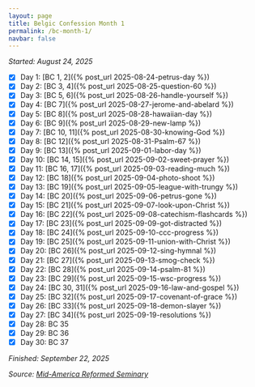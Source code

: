 ```yaml
---
layout: page
title: Belgic Confession Month 1
permalink: /bc-month-1/
navbar: false
---
```


*Started: August 24, 2025*

- [x] Day 1: [BC 1, 2]({% post_url 2025-08-24-petrus-day %})
- [x] Day 2: [BC 3, 4]({% post_url 2025-08-25-question-60 %})
- [x] Day 3: [BC 5, 6]({% post_url 2025-08-26-handle-yourself %})
- [x] Day 4: [BC 7]({% post_url 2025-08-27-jerome-and-abelard %})
- [x] Day 5: [BC 8]({% post_url 2025-08-28-hawaiian-day %})
- [x] Day 6: [BC 9]({% post_url 2025-08-29-new-lamp %})
- [x] Day 7: [BC 10, 11]({% post_url 2025-08-30-knowing-God %})
- [x] Day 8: [BC 12]({% post_url 2025-08-31-Psalm-67 %})
- [x] Day 9: [BC 13]({% post_url 2025-09-01-labor-day %})
- [x] Day 10: [BC 14, 15]({% post_url 2025-09-02-sweet-prayer %})
- [x] Day 11: [BC 16, 17]({% post_url 2025-09-03-reading-much %})
- [x] Day 12: [BC 18]({% post_url 2025-09-04-photo-shoot %})
- [x] Day 13: [BC 19]({% post_url 2025-09-05-league-with-trungy %})
- [x] Day 14: [BC 20]({% post_url 2025-09-06-petrus-gone %})
- [x] Day 15: [BC 21]({% post_url 2025-09-07-look-upon-Christ %})
- [x] Day 16: [BC 22]({% post_url 2025-09-08-catechism-flashcards %})
- [x] Day 17: [BC 23]({% post_url 2025-09-09-got-distracted %})
- [x] Day 18: [BC 24]({% post_url 2025-09-10-ccc-progress %})
- [x] Day 19: [BC 25]({% post_url 2025-09-11-union-with-Christ %})
- [x] Day 20: [BC 26]({% post_url 2025-09-12-sing-hymnal %})
- [x] Day 21: [BC 27]({% post_url 2025-09-13-smog-check %})
- [x] Day 22: [BC 28]({% post_url 2025-09-14-psalm-81 %})
- [x] Day 23: [BC 29]({% post_url 2025-09-15-wsc-progress %})
- [x] Day 24: [BC 30, 31]({% post_url 2025-09-16-law-and-gospel %})
- [x] Day 25: [BC 32]({% post_url 2025-09-17-covenant-of-grace %})
- [x] Day 26: [BC 33]({% post_url 2025-09-18-demon-slayer %})
- [x] Day 27: [BC 34]({% post_url 2025-09-19-resolutions %})
- [x] Day 28: BC 35
- [x] Day 29: BC 36
- [x] Day 30: BC 37

*Finished: September 22, 2025*

*Source:* [*Mid-America Reformed Seminary*](https://s3.us-west-1.amazonaws.com/blog.swang.cloud/reformed-standards-monthly.pdf)